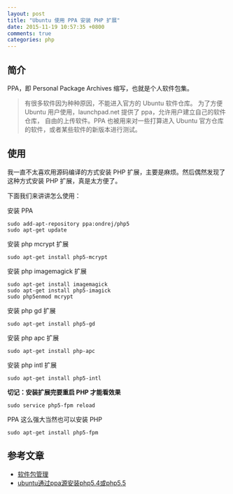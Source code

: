 ```yaml
---
layout: post
title: "Ubuntu 使用 PPA 安装 PHP 扩展"
date: 2015-11-19 10:57:35 +0800
comments: true
categories: php
---
```


## 简介

PPA，即 Personal Package Archives 缩写，也就是个人软件包集。

> 有很多软件因为种种原因，不能进入官方的 Ubuntu 软件仓库。 为了方便 Ubuntu 用户使用，launchpad.net 提供了 ppa，允许用户建立自己的软件仓库， 自由的上传软件。PPA 也被用来对一些打算进入 Ubuntu 官方仓库的软件，或者某些软件的新版本进行测试。

## 使用

我一直不太喜欢用源码编译的方式安装 PHP 扩展，主要是麻烦。然后偶然发现了这种方式安装 PHP 扩展，真是太方便了。

下面我们来讲讲怎么使用：

安装 PPA

```
sudo add-apt-repository ppa:ondrej/php5
sudo apt-get update
```

安装 php mcrypt 扩展

```
sudo apt-get install php5-mcrypt
```

<!--more-->

安装 php imagemagick 扩展

```
sudo apt-get install imagemagick
sudo apt-get install php5-imagick
sudo php5enmod mcrypt
```

安装 php gd 扩展

```
sudo apt-get install php5-gd
```

安装 php apc 扩展

```
sudo apt-get install php-apc
```

安装 php intl 扩展

```
sudo apt-get install php5-intl
```

**切记：安装扩展完要重启 PHP 才能看效果**

```
sudo service php5-fpm reload
```

PPA 这么强大当然也可以安装 PHP

```
sudo apt-get install php5-fpm
```

## 参考文章

- [软件包管理](http://people.ubuntu.com/~happyaron/udc-cn/lucid-html/ch11s02.html)
- [ubuntu通过ppa源安装php5.4或php5.5](http://blog.x228.com/archives/316.html)